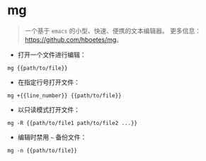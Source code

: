 # mg

> 一个基于 `emacs` 的小型、快速、便携的文本编辑器。
> 更多信息：<https://github.com/hboetes/mg>。

- 打开一个文件进行编辑：

`mg {{path/to/file}}`

- 在指定行号打开文件：

`mg +{{line_number}} {{path/to/file}}`

- 以只读模式打开文件：

`mg -R {{path/to/file1 path/to/file2 ...}}`

- 编辑时禁用 `~` 备份文件：

`mg -n {{path/to/file}}`